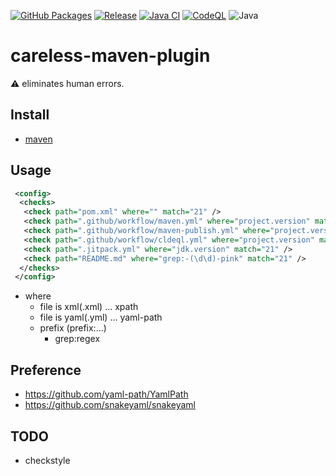 [![GitHub Packages](https://github.com/umjammer/careless-maven-plugin/actions/workflows/maven-publish.yml/badge.svg)](https://github.com/umjammer?tab=packages&repo_name=careless-maven-plugin)
[![Release](https://jitpack.io/v/umjammer/careless-maven-plugin.svg)](https://jitpack.io/#umjammer/careless-maven-plugin)
[![Java CI](https://github.com/umjammer/careless-maven-plugin/actions/workflows/maven.yml/badge.svg)](https://github.com/umjammer/careless-maven-plugin/actions/workflows/maven.yml)
[![CodeQL](https://github.com/umjammer/careless-maven-plugin/actions/workflows/codeql.yml/badge.svg)](https://github.com/umjammer/careless-maven-plugin/actions/workflows/codeql.yml)
![Java](https://img.shields.io/badge/Java-17-b07219)

# careless-maven-plugin

 ⚠️ eliminates human errors.

## Install

 * [maven](https://jitpack.io/#umjammer/careless-maven-plugin)

## Usage

```xml
 <config>
  <checks>
   <check path="pom.xml" where="" match="21" />
   <check path=".github/workflow/maven.yml" where="project.version" match="21" />
   <check path=".github/workflow/maven-publish.yml" where="project.version" match="21" />
   <check path=".github/workflow/cldeql.yml" where="project.version" match="21" />
   <check path=".jitpack.yml" where="jdk.version" match="21" />
   <check path="README.md" where="grep:-(\d\d)-pink" match="21" />
  </checks>
 </config>
```

 * where
   * file is xml(.xml) ... xpath
   * file is yaml(.yml) ... yaml-path
   * prefix (prefix:...)
     * grep:regex 

## Preference

 * https://github.com/yaml-path/YamlPath
 * https://github.com/snakeyaml/snakeyaml

## TODO

 * checkstyle
